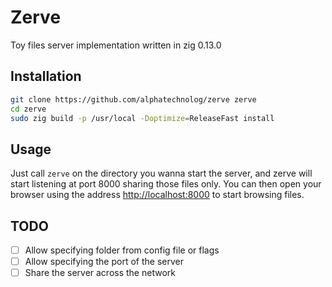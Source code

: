 # Zerve

Toy files server implementation written in zig 0.13.0

## Installation

```sh
git clone https://github.com/alphatechnolog/zerve zerve
cd zerve
sudo zig build -p /usr/local -Doptimize=ReleaseFast install
```

## Usage

Just call `zerve` on the directory you wanna start the server, and zerve will start
listening at port 8000 sharing those files only. You can then open your browser using the
address [http://localhost:8000](http://localhost:8000) to start browsing files.

## TODO

- [ ] Allow specifying folder from config file or flags
- [ ] Allow specifying the port of the server
- [ ] Share the server across the network
